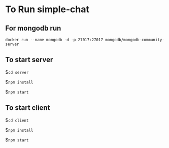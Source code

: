 # To Run simple-chat


## For mongodb run
`docker run --name mongodb -d -p 27017:27017 mongodb/mongodb-community-server`


## To start server
$`cd server`

$`npm install`

$`npm start`

## To start client
$`cd client`

$`npm install`

$`npm start`
